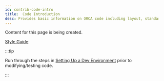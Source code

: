```yaml
---
id: contrib-code-intro
title:  Code Introduction
desc: Provides basic information on ORCA code including layout, standards and other information.
---
```


Content for this page is being created.

[Style Guide](https://google.github.io/styleguide/pyguide.html)

:::tip

Run through the steps in [Setting Up a Dev Environment](setup-dev-env) prior to modifying/testing code.

:::